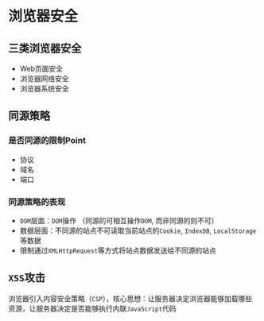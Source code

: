 # 浏览器安全

## 三类浏览器安全
- Web页面安全
- 浏览器网络安全
- 浏览器系统安全

## 同源策略

### 是否同源的限制Point
- 协议
- 域名
- 端口

### 同源策略的表现
- `DOM`层面：`DOM`操作 （同源的可相互操作`DOM`, 而非同源的则不可）
- 数据层面：不同源的站点不可读取当前站点的`Cookie`, `IndexDB`, `LocalStorage`等数据
- 限制通过`XMLHttpRequest`等方式将站点数据发送给不同源的站点

## `XSS`攻击
浏览器引入内容安全策略（`CSP`），核心思想：让服务器决定浏览器能够加载哪些资源，让服务器决定是否能够执行内联`JavaScript`代码


